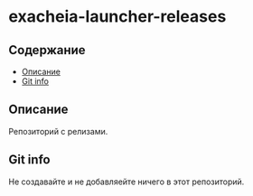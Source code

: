 # exacheia-launcher-releases

## Содержание
- [Описание](#Описание)
- [Git info](#Git-info)

## Описание
Репозиторий с релизами.

## Git info
Не создавайте и не добавляейте ничего в этот репозиторий.

